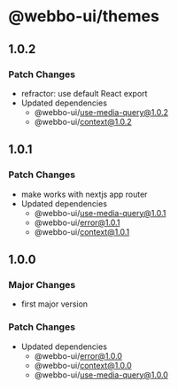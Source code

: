 # @webbo-ui/themes

## 1.0.2

### Patch Changes

- refractor: use default React export
- Updated dependencies
  - @webbo-ui/use-media-query@1.0.2
  - @webbo-ui/context@1.0.2

## 1.0.1

### Patch Changes

- make works with nextjs app router
- Updated dependencies
  - @webbo-ui/use-media-query@1.0.1
  - @webbo-ui/error@1.0.1
  - @webbo-ui/context@1.0.1

## 1.0.0

### Major Changes

- first major version

### Patch Changes

- Updated dependencies
  - @webbo-ui/error@1.0.0
  - @webbo-ui/context@1.0.0
  - @webbo-ui/use-media-query@1.0.0
